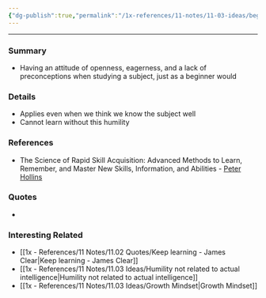 ```yaml
---
{"dg-publish":true,"permalink":"/1x-references/11-notes/11-03-ideas/beginners-mindset/"}
---
```


---

### Summary
- Having an attitude of openness, eagerness, and a lack of preconceptions when studying a subject, just as a beginner would

### Details
- Applies even when we think we know the subject well
- Cannot learn without this humility

### References
- The Science of Rapid Skill Acquisition: Advanced Methods to Learn, Remember, and Master New Skills, Information, and Abilities - [Peter Hollins](https://www.goodreads.com/author/show/16593818.Peter_Hollins)

### Quotes
-

### Interesting Related
- [[1x - References/11 Notes/11.02 Quotes/Keep learning - James Clear\|Keep learning - James Clear]]
- [[1x - References/11 Notes/11.03 Ideas/Humility not related to actual intelligence\|Humility not related to actual intelligence]]
- [[1x - References/11 Notes/11.03 Ideas/Growth Mindset\|Growth Mindset]]
